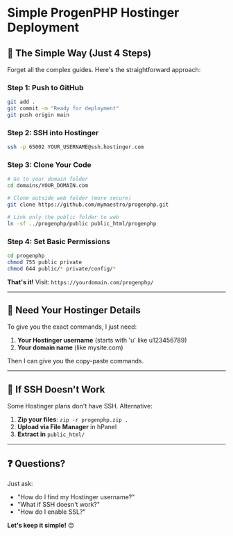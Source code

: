 # Simple ProgenPHP Hostinger Deployment

## 🎯 The Simple Way (Just 4 Steps)

Forget all the complex guides. Here's the straightforward approach:

### Step 1: Push to GitHub
```bash
git add .
git commit -m "Ready for deployment"
git push origin main
```

### Step 2: SSH into Hostinger
```bash
ssh -p 65002 YOUR_USERNAME@ssh.hostinger.com
```

### Step 3: Clone Your Code
```bash
# Go to your domain folder
cd domains/YOUR_DOMAIN.com

# Clone outside web folder (more secure)
git clone https://github.com/mymaestro/progenphp.git

# Link only the public folder to web
ln -sf ../progenphp/public public_html/progenphp
```

### Step 4: Set Basic Permissions
```bash
cd progenphp
chmod 755 public private
chmod 644 public/* private/config/*
```

**That's it!** Visit: `https://yourdomain.com/progenphp/`

---

## 🤔 Need Your Hostinger Details

To give you the exact commands, I just need:

1. **Your Hostinger username** (starts with 'u' like u123456789)
2. **Your domain name** (like mysite.com)

Then I can give you the copy-paste commands.

---

## 🚨 If SSH Doesn't Work

Some Hostinger plans don't have SSH. Alternative:

1. **Zip your files**: `zip -r progenphp.zip .`
2. **Upload via File Manager** in hPanel
3. **Extract in** `public_html/`

---

## ❓ Questions?

Just ask:
- "How do I find my Hostinger username?"
- "What if SSH doesn't work?"
- "How do I enable SSL?"

**Let's keep it simple!** 😊